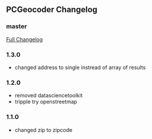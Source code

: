 ## PCGeocoder Changelog

### master
[Full Changelog](https://github.com/panda-clouds/address-formatter/compare/2.0.0...master)

### 1.3.0

- changed address to single instread of array of results

### 1.2.0

- removed datasciencetoolkit
- tripple try openstreetmap

### 1.1.0

- changed zip to zipcode
